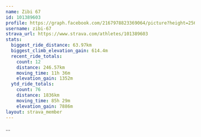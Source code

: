 ```yaml
---
name: Zibi 67
id: 101389603
profile: https://graph.facebook.com/2167978823369064/picture?height=256&width=256
username: zibi-67
strava_url: https://www.strava.com/athletes/101389603
stats:
  biggest_ride_distance: 63.97km
  biggest_climb_elevation_gain: 614.4m
  recent_ride_totals:
    count: 12
    distance: 246.57km
    moving_time: 11h 36m
    elevation_gain: 1352m
  ytd_ride_totals:
    count: 76
    distance: 1836km
    moving_time: 85h 29m
    elevation_gain: 7886m
layout: strava_member
--- 
```

...
